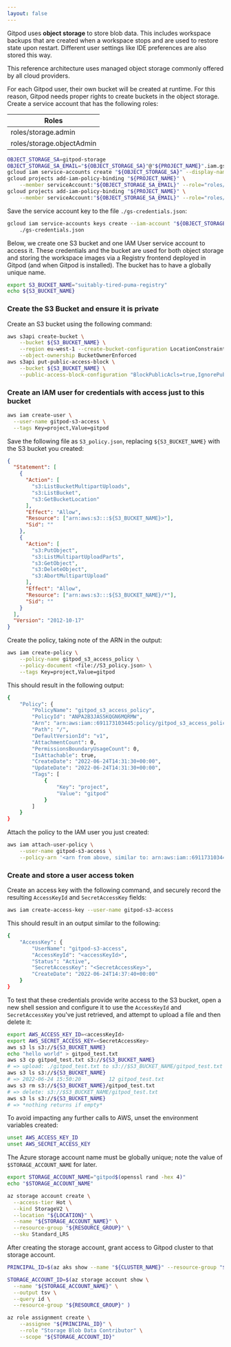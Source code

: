 ```yaml
---
layout: false
---
```


<script lang="ts">
  import CloudPlatformToggle from "$lib/components/docs/cloud-platform-toggle.svelte";
</script>

Gitpod uses **object storage** to store blob data. This includes workspace backups that are created when a workspace stops and are used to restore state upon restart. Different user settings like IDE preferences are also stored this way.

This reference architecture uses managed object storage commonly offered by all cloud providers.

<CloudPlatformToggle id="cloud-platform-toggle-object-storage">
<div slot="gcp">

For each Gitpod user, their own bucket will be created at runtime. For this reason, Gitpod needs proper rights to create buckets in the object storage. Create a service account that has the following roles:

| Roles                     |
| ------------------------- |
| roles/storage.admin       |
| roles/storage.objectAdmin |

```bash
OBJECT_STORAGE_SA=gitpod-storage
OBJECT_STORAGE_SA_EMAIL="${OBJECT_STORAGE_SA}"@"${PROJECT_NAME}".iam.gserviceaccount.com
gcloud iam service-accounts create "${OBJECT_STORAGE_SA}" --display-name "${OBJECT_STORAGE_SA}"
gcloud projects add-iam-policy-binding "${PROJECT_NAME}" \
    --member serviceAccount:"${OBJECT_STORAGE_SA_EMAIL}" --role="roles/storage.admin"
gcloud projects add-iam-policy-binding "${PROJECT_NAME}" \
    --member serviceAccount:"${OBJECT_STORAGE_SA_EMAIL}" --role="roles/storage.objectAdmin"
```

Save the service account key to the file `./gs-credentials.json`:

```bash
gcloud iam service-accounts keys create --iam-account "${OBJECT_STORAGE_SA_EMAIL}" \
    ./gs-credentials.json
```

</div>
<div slot="aws">

Below, we create one S3 bucket and one IAM User service account to access it. These credentials and the bucket are used for both object storage and storing the workspace images via a Registry frontend deployed in Gitpod (and when Gitpod is installed). The bucket has to have a globally unique name.

```bash
export S3_BUCKET_NAME="suitably-tired-puma-registry"
echo ${S3_BUCKET_NAME}
```

### Create the S3 Bucket and ensure it is private

Create an S3 bucket using the following command:

```bash
aws s3api create-bucket \
    --bucket ${S3_BUCKET_NAME} \
    --region eu-west-1 --create-bucket-configuration LocationConstraint=eu-west-1 \
    --object-ownership BucketOwnerEnforced
aws s3api put-public-access-block \
    --bucket ${S3_BUCKET_NAME} \
    --public-access-block-configuration "BlockPublicAcls=true,IgnorePublicAcls=true,BlockPublicPolicy=true,RestrictPublicBuckets=true"
```

### Create an IAM user for credentials with access just to this bucket

```bash
aws iam create-user \
  --user-name gitpod-s3-access \
  --tags Key=project,Value=gitpod
```

Save the following file as `S3_policy.json`, replacing `${S3_BUCKET_NAME}` with the S3 bucket you created:

```json
{
  "Statement": [
    {
      "Action": [
        "s3:ListBucketMultipartUploads",
        "s3:ListBucket",
        "s3:GetBucketLocation"
      ],
      "Effect": "Allow",
      "Resource": ["arn:aws:s3:::${S3_BUCKET_NAME}>"],
      "Sid": ""
    },
    {
      "Action": [
        "s3:PutObject",
        "s3:ListMultipartUploadParts",
        "s3:GetObject",
        "s3:DeleteObject",
        "s3:AbortMultipartUpload"
      ],
      "Effect": "Allow",
      "Resource": ["arn:aws:s3:::${S3_BUCKET_NAME}/*"],
      "Sid": ""
    }
  ],
  "Version": "2012-10-17"
}
```

Create the policy, taking note of the ARN in the output:

```bash
aws iam create-policy \
    --policy-name gitpod_s3_access_policy \
    --policy-document <file://S3_policy.json> \
    --tags Key=project,Value=gitpod
```

This should result in the following output:

```bash
{
    "Policy": {
        "PolicyName": "gitpod_s3_access_policy",
        "PolicyId": "ANPA2B3JAS5KQGN6MQRMW",
        "Arn": "arn:aws:iam::691173103445:policy/gitpod_s3_access_policy",
        "Path": "/",
        "DefaultVersionId": "v1",
        "AttachmentCount": 0,
        "PermissionsBoundaryUsageCount": 0,
        "IsAttachable": true,
        "CreateDate": "2022-06-24T14:31:30+00:00",
        "UpdateDate": "2022-06-24T14:31:30+00:00",
        "Tags": [
            {
                "Key": "project",
                "Value": "gitpod"
            }
        ]
    }
}
```

Attach the policy to the IAM user you just created:

```bash
aws iam attach-user-policy \
    --user-name gitpod-s3-access \
    --policy-arn '<arn from above, similar to: arn:aws:iam::691173103445:policy/gitpod_s3_access_policy>'
```

### Create and store a user access token

Create an access key with the following command, and securely record the resulting `AccessKeyId` and `SecretAccessKey` fields:

```bash
aws iam create-access-key --user-name gitpod-s3-access
```

This should result in an output similar to the following:

```bash
{
    "AccessKey": {
        "UserName": "gitpod-s3-access",
        "AccessKeyId": "<accessKeyId>",
        "Status": "Active",
        "SecretAccessKey": "<SecretAccessKey>",
        "CreateDate": "2022-06-24T14:37:40+00:00"
    }
}
```

To test that these credentials provide write access to the S3 bucket, open a new shell session and configure it to use the `AccessKeyId` and `SecretAccessKey` you've just retrieved, and attempt to upload a file and then delete it:

```sh
export AWS_ACCESS_KEY_ID=<accessKeyId>
export AWS_SECRET_ACCESS_KEY=<SecretAccessKey>
aws s3 ls s3://${S3_BUCKET_NAME}
echo "hello world" > gitpod_test.txt
aws s3 cp gitpod_test.txt s3://${S3_BUCKET_NAME}
# => upload: ./gitpod_test.txt to s3://$S3_BUCKET_NAME/gitpod_test.txt
aws s3 ls s3://${S3_BUCKET_NAME}
# => 2022-06-24 15:50:20         12 gitpod_test.txt
aws s3 rm s3://${S3_BUCKET_NAME}/gitpod_test.txt
# => delete: s3://$S3_BUCKET_NAME/gitpod_test.txt
aws s3 ls s3://${S3_BUCKET_NAME}
# => *nothing returns if empty*
```

To avoid impacting any further calls to AWS, unset the environment variables created:

```bash
unset AWS_ACCESS_KEY_ID
unset AWS_SECRET_ACCESS_KEY
```

</div>

<div slot="azure">

The Azure storage account name must be globally unique; note the value of `$STORAGE_ACCOUNT_NAME` for later.

```bash
export STORAGE_ACCOUNT_NAME="gitpod$(openssl rand -hex 4)"
echo "$STORAGE_ACCOUNT_NAME"
```

```bash
az storage account create \
  --access-tier Hot \
  --kind StorageV2 \
  --location "${LOCATION}" \
  --name "${STORAGE_ACCOUNT_NAME}" \
  --resource-group "${RESOURCE_GROUP}" \
  --sku Standard_LRS
```

After creating the storage account, grant access to Gitpod cluster to that storage account.

```bash
PRINCIPAL_ID=$(az aks show --name "${CLUSTER_NAME}" --resource-group "${RESOURCE_GROUP}" --query "identityProfile.kubeletidentity.objectId" -o tsv)

STORAGE_ACCOUNT_ID=$(az storage account show \
  --name "${STORAGE_ACCOUNT_NAME}" \
  --output tsv \
  --query id \
  --resource-group "${RESOURCE_GROUP}" )

az role assignment create \
    --assignee "${PRINCIPAL_ID}" \
    --role "Storage Blob Data Contributor" \
    --scope "${STORAGE_ACCOUNT_ID}"
```

</div>

</CloudPlatformToggle>
